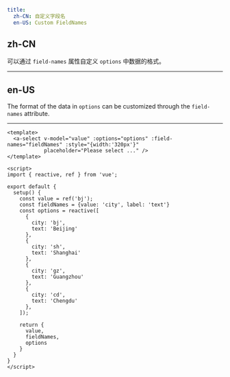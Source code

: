 ```yaml
title:
  zh-CN: 自定义字段名
  en-US: Custom FieldNames
```

## zh-CN

可以通过 `field-names` 属性自定义 `options` 中数据的格式。

---

## en-US

The format of the data in `options` can be customized through the `field-names` attribute.

---

```vue
<template>
  <a-select v-model="value" :options="options" :field-names="fieldNames" :style="{width:'320px'}"
            placeholder="Please select ..." />
</template>

<script>
import { reactive, ref } from 'vue';

export default {
  setup() {
    const value = ref('bj');
    const fieldNames = {value: 'city', label: 'text'}
    const options = reactive([
      {
        city: 'bj',
        text: 'Beijing'
      },
      {
        city: 'sh',
        text: 'Shanghai'
      },
      {
        city: 'gz',
        text: 'Guangzhou'
      },
      {
        city: 'cd',
        text: 'Chengdu'
      },
    ]);

    return {
      value,
      fieldNames,
      options
    }
  }
}
</script>
```
